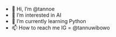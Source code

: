 - 👋 Hi, I’m @tannoe
- 👀 I’m interested in AI
- 🌱 I’m currently learning Python
- 📫 How to reach me IG = @tannuwibowo

<!---
tannoe/tannoe is a ✨ special ✨ repository because its `README.md` (this file) appears on your GitHub profile.
You can click the Preview link to take a look at your changes.
--->
